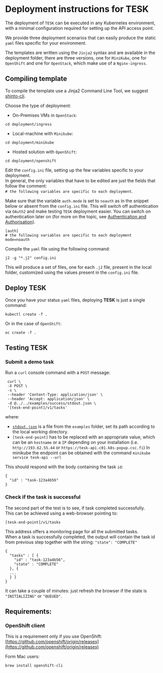 # Deployment instructions for TESK
The deployment of `TESK` can be executed in any Kubernetes environment, with a minimal configuration required for setting up the API access point.

We provide three deployment scenarios that can easily produce the static `yaml` files specific for your environment.

The templates are written using the `Jinja2` syntax and are available in the deployment folder, there are three versions, one for `MiniKube`, one for `OpenShift` and one for `OpenStack`, which make use of a `Nginx-ingress`.


## Compiling template

To compile the template use a Jinja2 Command Line Tool, we suggest [shinto-cli](https://github.com/istrategylabs/shinto-cli).


Choose the type of deployment:

-   On-Premises VMs in `OpenStack`:

```
cd deployment/ingress
```
-   Local-machine with `Minikube`:

```
cd deployment/minikube
```
-   Hosted solution with `OpenShift`:

```
cd deployment/openshift
```

Edit the `config.ini` file, setting up the few variables specific to your deployment.  
In general, the only variables that have to be edited are just the fields that follow the comment:  
`# the following variables are specific to each deployment`.

Make sure that the variable `auth.mode` is set to `noauth` as in the snippet below or absent from the `config.ini` file. This will switch off authentication via `OAuth2` and make testing `TESK` deployment easier. You can switch on authentication later on (for more on the topic, see [Authentication and Authorisation](https://github.com/EMBL-EBI-TSI/tesk-api/blob/master/auth.md)).

```
[auth]
# the following variables are specific to each deployment
mode=noauth
```

Compile the `yaml` file using the following command:

```
j2 -g "*.j2" config.ini
```

This will produce a set of files, one for each `.j2` file, present in the local folder, customized using the values present in the `config.ini` file.


## Deploy TESK

Once you have your status `yaml` files, deploying **TESK** is just a single command:

```
kubectl create -f .
```

Or in the case of `OpenShift`:

```
oc create -f .
```

## Testing TESK

### Submit a demo task

Run a `curl` console command with a `POST` message:

```
 curl \
 -X POST \
 -s \
 --header 'Content-Type: application/json' \
 --header 'Accept: application/json' \
 -d @../../examples/success/stdout.json \
 '[tesk-end-point]/v1/tasks'
```

where:

-   [`stdout.json`](https://github.com/EMBL-EBI-TSI/TESK/blob/master/examples/success/stdout.json) is a file from the `examples` folder, set its path according to the local working directory.
-   `[tesk-end-point]` has to be replaced with an appropriate value, which can be an `hostname` or a `IP` depending on your installation (i.e. `http://193.62.55.44` or `https://tesk-api.c01.k8s-popup.csc.fi`) In minikube the endpoint can be obtained with the command `minikube service tesk-api --url`

This should respond with the body containing the task `id`:

```
{
  "id" : "task-123a4b56"
}
```

### Check if the task is successful

The second part of the test is to see, if task completed successfully.  
This can be achieved using a web-browser pointing to:

`[tesk-end-point]/v1/tasks`

This address offers a monitoring page for all the submitted tasks.  
When a task is successfully completed, the output will contain the task id from previous step together with the string: `"state": "COMPLETE"`

```
{
  "tasks" : [ {
    "id" : "task-123a4b56",
    "state" : "COMPLETE"
  }, {
  ...
  } ]
}
```

It can take a couple of minutes: just refresh the browser if the state is `"INITIALIZING"` or `"QUEUED"`.

## Requirements:

### OpenShift client
This is a requirement only if you use OpenShift: [https://github.com/openshift/origin/releases](https://github.com/openshift/origin/releases)

Form Mac users:

```
brew install openshift-cli
```

